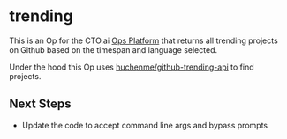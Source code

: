 # trending
This is an Op for the CTO.ai [Ops Platform](https://cto.ai/platform) that returns all trending projects on Github based on the timespan and language selected. 

Under the hood this Op uses [huchenme/github-trending-api](https://github.com/huchenme/github-trending-api) to find projects.

## Next Steps
- Update the code to accept command line args and bypass prompts

